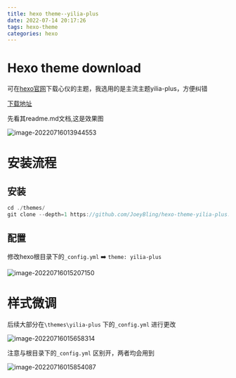 ```yaml
---
title: hexo theme--yilia-plus
date: 2022-07-14 20:17:26
tags: hexo-theme
categories: hexo
---
```


# Hexo theme download

可在[hexo官网](https://hexo.io/themes/)下载心仪的主题，我选用的是主流主题yilia-plus，方便纠错 

[下载地址](https://github.com/JoeyBling/hexo-theme-yilia-plus)

先看其readme.md文档,这是效果图

![image-20220716013944553](../../../Study/Typora/pic/image-20220716013944553.png)

# 安装流程

## 安装

```c#
cd ./themes/
git clone --depth=1 https://github.com/JoeyBling/hexo-theme-yilia-plus.git ./yilia-plus
```

## 配置

修改hexo根目录下的`_config.yml` :arrow_right: `theme: yilia-plus`

![image-20220716015207150](../../../Study/Typora/pic/image-20220716015207150.png)

# 样式微调

后续大部分在`\themes\yilia-plus` 下的`_config.yml` 进行更改

![image-20220716015658314](../../../Study/Typora/pic/image-20220716015658314.png)

注意与根目录下的`_config.yml` 区别开，两者均会用到

![image-20220716015854087](../../../Study/Typora/pic/image-20220716015854087.png)
